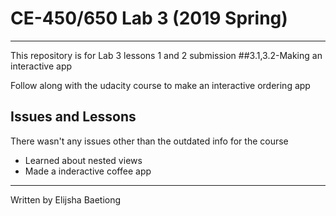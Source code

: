 # CE-450/650 Lab 3 (2019 Spring)
---
This repository is for Lab 3 lessons 1 and 2 submission
##3.1,3.2-Making an interactive app
 
Follow along with the udacity course to make an interactive ordering app
 
## Issues and Lessons
 
There wasn't any issues other than the outdated info for the course
 
- Learned about nested views
- Made a inderactive coffee app
 
---
Written by Elijsha Baetiong  
